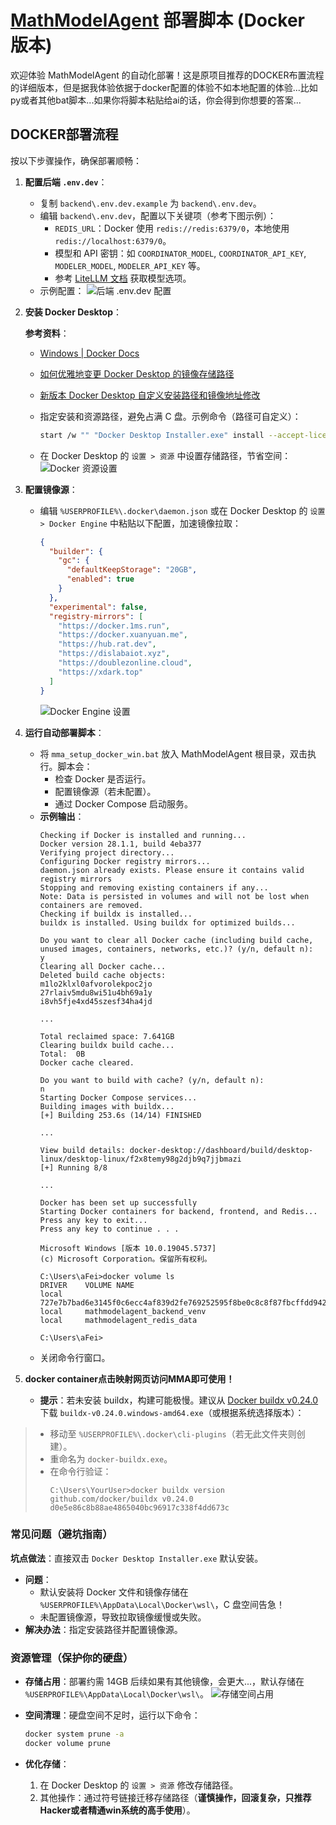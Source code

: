 # [MathModelAgent](https://github.com/jihe520/MathModelAgent) 部署脚本 (Docker 版本)

欢迎体验 MathModelAgent 的自动化部署！这是原项目推荐的DOCKER布置流程的详细版本，但是据我体验依据于docker配置的体验不如本地配置的体验...比如py或者其他bat脚本...如果你将脚本粘贴给ai的话，你会得到你想要的答案...

## DOCKER部署流程

按以下步骤操作，确保部署顺畅：

1. **配置后端 `.env.dev`**：
   
   - 复制 `backend\.env.dev.example` 为 `backend\.env.dev`。
   - 编辑 `backend\.env.dev`，配置以下关键项（参考下图示例）：
     - `REDIS_URL`：Docker 使用 `redis://redis:6379/0`，本地使用 `redis://localhost:6379/0`。
     - 模型和 API 密钥：如 `COORDINATOR_MODEL`, `COORDINATOR_API_KEY`, `MODELER_MODEL`, `MODELER_API_KEY` 等。
     - 参考 [LiteLLM 文档](https://docs.litellm.ai/docs/) 获取模型选项。
   - 示例配置：
     ![后端 .env.dev 配置](../assets/docker%20env%20dev%E9%85%8D%E7%BD%AE.png)
   
2. **安装 Docker Desktop**：

    **参考资料**：

    - [Windows | Docker Docs](https://docs.docker.com/desktop/setup/install/windows-install/)
    - [如何优雅地变更 Docker Desktop 的镜像存储路径](https://cloud.tencent.com/developer/article/2414097)
    - [新版本 Docker Desktop 自定义安装路径和镜像地址修改](https://blog.csdn.net/hx2019626/article/details/145140014)
    
   - 指定安装和资源路径，避免占满 C 盘。示例命令（路径可自定义）：
     ```bash
     start /w "" "Docker Desktop Installer.exe" install --accept-license --installation-dir="E:\Docker\Docker"
     ```
   - 在 Docker Desktop 的 `设置 > 资源` 中设置存储路径，节省空间：
     ![Docker 资源设置](../assets/docker%20resources.png)

3. **配置镜像源**：
   - 编辑 `%USERPROFILE%\.docker\daemon.json` 或在 Docker Desktop 的 `设置 > Docker Engine` 中粘贴以下配置，加速镜像拉取：
     ```json
     {
       "builder": {
         "gc": {
           "defaultKeepStorage": "20GB",
           "enabled": true
         }
       },
       "experimental": false,
       "registry-mirrors": [
         "https://docker.1ms.run",
         "https://docker.xuanyuan.me",
         "https://hub.rat.dev",
         "https://dislabaiot.xyz",
         "https://doublezonline.cloud",
         "https://xdark.top"
       ]
     }
     ```
     ![Docker Engine 设置](../assets/doker%20engine.png)

4. **运行自动部署脚本**：
   
   - 将 `mma_setup_docker_win.bat` 放入 MathModelAgent 根目录，双击执行。脚本会：
     - 检查 Docker 是否运行。
     - 配置镜像源（若未配置）。
     - 通过 Docker Compose 启动服务。
   - **示例输出**：
     ```
     Checking if Docker is installed and running...
     Docker version 28.1.1, build 4eba377
     Verifying project directory...
     Configuring Docker registry mirrors...
     daemon.json already exists. Please ensure it contains valid registry mirrors
     Stopping and removing existing containers if any...
     Note: Data is persisted in volumes and will not be lost when containers are removed.
     Checking if buildx is installed...
     buildx is installed. Using buildx for optimized builds...
     
     Do you want to clear all Docker cache (including build cache, unused images, containers, networks, etc.)? (y/n, default n):
     y
     Clearing all Docker cache...
     Deleted build cache objects:
     m1lo2klxl0afvorolekpoc2jo
     27rlaiv5mdu8wi51u4bh69a1y
     i8vh5fje4xd45szesf34ha4jd
     
     ...
     
     Total reclaimed space: 7.641GB
     Clearing buildx build cache...
     Total:  0B
     Docker cache cleared.
     
     Do you want to build with cache? (y/n, default n):
     n
     Starting Docker Compose services...
     Building images with buildx...
     [+] Building 253.6s (14/14) FINISHED
     
     ...
     
     View build details: docker-desktop://dashboard/build/desktop-linux/desktop-linux/f2x8temy98g2djb9q7jjbmazi
     [+] Running 8/8
     
     ...
     
     Docker has been set up successfully
     Starting Docker containers for backend, frontend, and Redis...
     Press any key to exit...
     Press any key to continue . . .
     
     Microsoft Windows [版本 10.0.19045.5737]
     (c) Microsoft Corporation。保留所有权利。
     
     C:\Users\aFei>docker volume ls
     DRIVER    VOLUME NAME
     local     727e7b7bad6e3145f0c6ecc4af839d2fe769252595f8be0c8c8f87fbcffdd942
     local     mathmodelagent_backend_venv
     local     mathmodelagent_redis_data
     
     C:\Users\aFei>
     ```
   - 关闭命令行窗口。
   
5. **docker container点击映射网页访问MMA即可使用！**
   
   - **提示**：若未安装 buildx，构建可能极慢。建议从 [Docker buildx v0.24.0](https://github.com/docker/buildx/releases/tag/v0.24.0) 下载 `buildx-v0.24.0.windows-amd64.exe`（或根据系统选择版本）：

> - 移动至 `%USERPROFILE%\.docker\cli-plugins`（若无此文件夹则创建）。
>- 重命名为 `docker-buildx.exe`。
> - 在命令行验证：
>   ```
>   C:\Users\YourUser>docker buildx version
>   github.com/docker/buildx v0.24.0 d0e5e86c8b88ae4865040bc96917c338f4dd673c
>   ```

### 常见问题（避坑指南）

**坑点做法**：直接双击 `Docker Desktop Installer.exe` 默认安装。

- **问题**：
  - 默认安装将 Docker 文件和镜像存储在 `%USERPROFILE%\AppData\Local\Docker\wsl\`，C 盘空间告急！
  - 未配置镜像源，导致拉取镜像缓慢或失败。
- **解决办法**：指定安装路径并配置镜像源。

### 资源管理（保护你的硬盘）

- **存储占用**：部署约需 14GB 后续如果有其他镜像，会更大...，默认存储在 `%USERPROFILE%\AppData\Local\Docker\wsl\`。
  ![存储空间占用](../assets/space.png)

- **空间清理**：硬盘空间不足时，运行以下命令：
  
  ```bash
  docker system prune -a
  docker volume prune
  ```
  
- **优化存储**：
  1. 在 Docker Desktop 的 `设置 > 资源` 修改存储路径。
  2. 其他操作：通过符号链接迁移存储路径（**谨慎操作，回滚复杂，只推荐Hacker或者精通win系统的高手使用**）。
